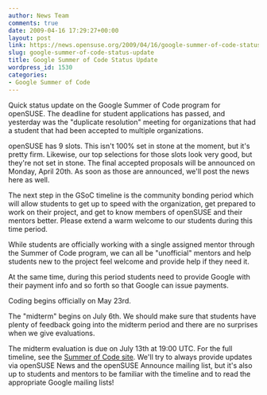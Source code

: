 ```yaml
---
author: News Team
comments: true
date: 2009-04-16 17:29:27+00:00
layout: post
link: https://news.opensuse.org/2009/04/16/google-summer-of-code-status-update/
slug: google-summer-of-code-status-update
title: Google Summer of Code Status Update
wordpress_id: 1530
categories:
- Google Summer of Code
---
```


Quick status update on the Google Summer of Code program for openSUSE. The deadline for student applications has passed, and yesterday was the "duplicate resolution" meeting for organizations that had a student that had been accepted to multiple organizations.

openSUSE has 9 slots. This isn't 100% set in stone at the moment, but it's pretty firm. Likewise, our top selections for those slots look very good, but they're not set in stone. The final accepted proposals will be announced on Monday, April 20th. As soon as those are announced, we'll post the news here as well.

The next step in the GSoC timeline is the community bonding period which will allow students to get up to speed with the organization, get prepared to work on their project, and get to know members of openSUSE and their mentors better. Please extend a warm welcome to our students during this time period.

While students are officially working with a single assigned mentor through the Summer of Code program, we can all be "unofficial" mentors and help students new to the project feel welcome and provide help if they need it.

At the same time, during this period students need to provide Google with their payment info and so forth so that Google can issue payments.

Coding begins officially on May 23rd.

The "midterm" begins on July 6th. We should make sure that students have plenty of feedback going into the midterm period and there are no surprises when we give evaluations.

The midterm evaluation is due on July 13th at 19:00 UTC. For the full timeline, see the [Summer of Code site](//bit.ly/Ogqh0). We'll try to always provide updates via openSUSE News and the openSUSE Announce mailing list, but it's also up to students and mentors to be familiar with the timeline and to read the appropriate Google mailing lists!
